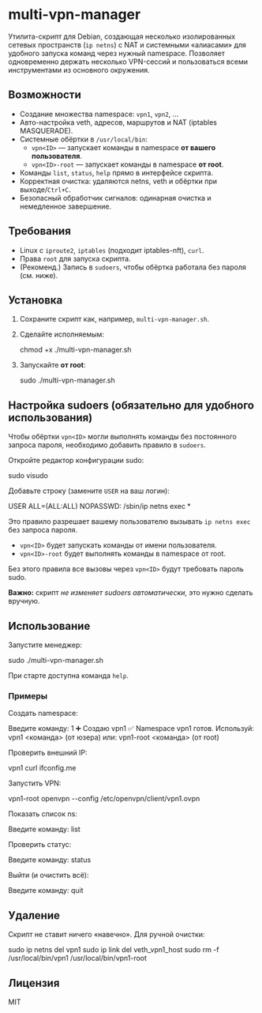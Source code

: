 
# multi-vpn-manager

Утилита-скрипт для Debian, создающая несколько изолированных сетевых пространств (`ip netns`) с NAT и системными «алиасами» для удобного запуска команд через нужный namespace. Позволяет одновременно держать несколько VPN-сессий и пользоваться всеми инструментами из основного окружения.

## Возможности

- Создание множества namespace: `vpn1`, `vpn2`, …  
- Авто-настройка veth, адресов, маршрутов и NAT (iptables MASQUERADE).
- Системные обёртки в `/usr/local/bin`:
  - `vpn<ID>` — запускает команды в namespace **от вашего пользователя**.
  - `vpn<ID>-root` — запускает команды в namespace **от root**.
- Команды `list`, `status`, `help` прямо в интерфейсе скрипта.
- Корректная очистка: удаляются netns, veth и обёртки при выходе/`Ctrl+C`.
- Безопасный обработчик сигналов: одинарная очистка и немедленное завершение.

## Требования

- Linux с `iproute2`, `iptables` (подходит iptables-nft), `curl`.
- Права `root` для запуска скрипта.
- (Рекоменд.) Запись в `sudoers`, чтобы обёртка работала без пароля (см. ниже).

## Установка

1. Сохраните скрипт как, например, `multi-vpn-manager.sh`.
2. Сделайте исполняемым:
   
   chmod +x ./multi-vpn-manager.sh
   
3. Запускайте **от root**:
   
   sudo ./multi-vpn-manager.sh
   

## Настройка sudoers (обязательно для удобного использования)

Чтобы обёртки `vpn<ID>` могли выполнять команды без постоянного запроса пароля, необходимо добавить правило в `sudoers`.

Откройте редактор конфигурации sudo:


sudo visudo

Добавьте строку (замените `USER` на ваш логин):

USER ALL=(ALL:ALL) NOPASSWD: /sbin/ip netns exec *

Это правило разрешает вашему пользователю вызывать `ip netns exec` без запроса пароля.  

- `vpn<ID>` будет запускать команды от имени пользователя.  
- `vpn<ID>-root` будет выполнять команды в namespace от root.  

Без этого правила все вызовы через `vpn<ID>` будут требовать пароль sudo.

**Важно:** скрипт *не изменяет sudoers автоматически*, это нужно сделать вручную.

## Использование

Запустите менеджер:

sudo ./multi-vpn-manager.sh


При старте доступна команда `help`.  

### Примеры

Создать namespace:

Введите команду: 1
➕ Создаю vpn1
✅ Namespace vpn1 готов.
   Используй: vpn1 <команда> (от юзера)
           или: vpn1-root <команда> (от root)


Проверить внешний IP:

vpn1 curl ifconfig.me


Запустить VPN:

vpn1-root openvpn --config /etc/openvpn/client/vpn1.ovpn


Показать список ns:

Введите команду: list


Проверить статус:

Введите команду: status


Выйти (и очистить всё):

Введите команду: quit


## Удаление

Скрипт не ставит ничего «навечно». Для ручной очистки:

sudo ip netns del vpn1
sudo ip link del veth_vpn1_host
sudo rm -f /usr/local/bin/vpn1 /usr/local/bin/vpn1-root


## Лицензия

MIT
